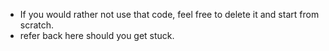 -  If you would rather not use that code, feel free to delete it and start from scratch.
- refer back here should you get stuck.